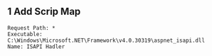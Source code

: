 ## 1 Add Scrip Map
```
Request Path: *
Executable: C:\Windows\Microsoft.NET\Framework\v4.0.30319\aspnet_isapi.dll
Name: ISAPI Hadler
```
